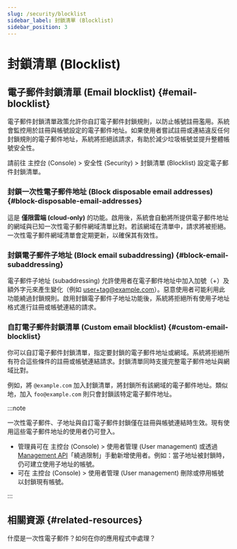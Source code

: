 ```yaml
---
slug: /security/blocklist
sidebar_label: 封鎖清單 (Blocklist)
sidebar_position: 3
---
```


# 封鎖清單 (Blocklist)

## 電子郵件封鎖清單 (Email blocklist) {#email-blocklist}

電子郵件封鎖清單政策允許你自訂電子郵件封鎖規則，以防止帳號註冊濫用。系統會監控用於註冊與帳號設定的電子郵件地址。如果使用者嘗試註冊或連結違反任何封鎖規則的電子郵件地址，系統將拒絕該請求，有助於減少垃圾帳號並提升整體帳號安全性。

請前往 <CloudLink to="/security/blocklist">主控台 (Console) > 安全性 (Security) > 封鎖清單 (Blocklist)</CloudLink> 設定電子郵件封鎖清單。

### 封鎖一次性電子郵件地址 (Block disposable email addresses) {#block-disposable-email-addresses}

這是 **僅限雲端 (cloud-only)** 的功能。啟用後，系統會自動將所提供電子郵件地址的網域與已知一次性電子郵件網域清單比對。若該網域在清單中，請求將被拒絕。一次性電子郵件網域清單會定期更新，以確保其有效性。

### 封鎖電子郵件子地址 (Block email subaddressing) {#block-email-subaddressing}

電子郵件子地址 (subaddressing) 允許使用者在電子郵件地址中加入加號（+）及額外字元來產生變化（例如 user+tag@example.com）。惡意使用者可能利用此功能繞過封鎖規則。啟用封鎖電子郵件子地址功能後，系統將拒絕所有使用子地址格式進行註冊或帳號連結的請求。

### 自訂電子郵件封鎖清單 (Custom email blocklist) {#custom-email-blocklist}

你可以自訂電子郵件封鎖清單，指定要封鎖的電子郵件地址或網域。系統將拒絕所有符合這些條件的註冊或帳號連結請求。封鎖清單同時支援完整電子郵件地址與網域比對。

例如，將 `@example.com` 加入封鎖清單，將封鎖所有該網域的電子郵件地址。類似地，加入 `foo@example.com` 則只會封鎖該特定電子郵件地址。

:::note

一次性電子郵件、子地址與自訂電子郵件封鎖僅在註冊與帳號連結時生效。現有使用這些電子郵件地址的使用者仍可登入。

- 管理員可在 <CloudLink to="/users">主控台 (Console) > 使用者管理 (User management)</CloudLink> 或透過 [Management API](https://openapi.logto.io/operation/operation-createuser)「繞過限制」手動新增使用者。例如：當子地址被封鎖時，仍可建立使用子地址的帳號。
- 可在 <CloudLink to="/users">主控台 (Console) > 使用者管理 (User management)</CloudLink> 刪除或停用帳號以封鎖現有帳號。

:::

## 相關資源 {#related-resources}

<Url href="https://blog.logto.io/disposable-email">什麼是一次性電子郵件？如何在你的應用程式中處理？</Url>
